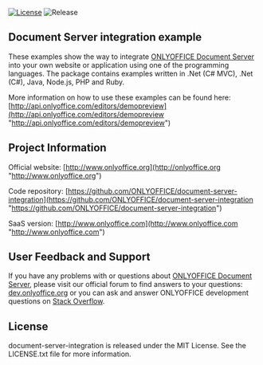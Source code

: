 
[![License](https://img.shields.io/badge/License-MIT-green.svg?style=flat)](http://www.gnu.org/licenses/agpl-3.0.ru.html) ![Release](https://img.shields.io/badge/Release-v4.1.1-blue.svg?style=flat)

## Document Server integration example

These examples show the way to integrate [ONLYOFFICE Document Server][2] into your own website or application using one of the programming languages. The package contains examples written in .Net (C# MVC), .Net (C#), Java, Node.js, PHP and Ruby. 

More information on how to use these examples can be found here: [http://api.onlyoffice.com/editors/demopreview](http://api.onlyoffice.com/editors/demopreview "http://api.onlyoffice.com/editors/demopreview")

## Project Information

Official website: [http://www.onlyoffice.org](http://onlyoffice.org "http://www.onlyoffice.org")

Code repository: [https://github.com/ONLYOFFICE/document-server-integration](https://github.com/ONLYOFFICE/document-server-integration "https://github.com/ONLYOFFICE/document-server-integration")

SaaS version: [http://www.onlyoffice.com](http://www.onlyoffice.com "http://www.onlyoffice.com")

## User Feedback and Support

If you have any problems with or questions about [ONLYOFFICE Document Server][2], please visit our official forum to find answers to your questions: [dev.onlyoffice.org][1] or you can ask and answer ONLYOFFICE development questions on [Stack Overflow][3].

  [1]: http://dev.onlyoffice.org
  [2]: https://github.com/ONLYOFFICE/DocumentServer
  [3]: http://stackoverflow.com/questions/tagged/onlyoffice
  
## License

document-server-integration is released under the MIT License. See the LICENSE.txt file for more information.
